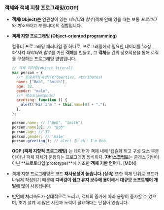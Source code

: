 ### 객체와 객체 지향 프로그래밍(OOP)

- **객체(Object)는** 연관성이 있는 *데이터*와 _함수_(객체 안에 있을 때는 보통 *프로퍼티*와 *메소드*라고 부릅니다)의 집합입니다.
- **객체 지향 프로그래밍 (Object-oriented programming)**

  컴퓨터 프로그래밍 패러다임 중 하나로, 프로그래밍에서 필요한 데이터를 '추상화'시켜 *데이터*와 *함수*를 가진 **객체**를 만들고, 그 **객체**들 간의 상호작용을 통해 로직을 구성하는 프로그래밍 방법입니다.

  ```jsx
  // 객체 리터럴(object literal)
  var person = {
    //* 프로퍼티(속성)(properties, attributes)
    name: ["Bob", "Smith"],
    age: 32,
    gender: "male",
    //* 메소드(methods)
    greeting: function () {
      alert("Hi! I'm " + this.name[0] + ".");
    },
  };

  person.name; // ["Bob", "Smith"]
  person.name[0]; // "Bob"
  person.age; // 32
  person.gender; // 'male'
  person.greeting(); // alert 창: Hi! I'm Bob.
  ```

  **OOP (객체 지향적 프로그래밍)** 는 데이터가 객체 내에 '캡슐화'되고 구성 요소 부분이 아닌 객체 자체가 운용되는 프로그래밍 방식이다.
  **자바스크립트**는 클래스 기반이 아닌 **프로토타입(prototype)**에 기초한 **객체 기반 언어**다. [MDN]

- 객체 지향 프로그래밍은 코드 **재사용성이 높습니다.(상속)** 또한 객체 단위로 코드가 나눠져 작성되기 때문에 **디버깅이 쉽고 유지 보수에 용이**해서 **대규모 소프트웨어 개발**에 많이 사용됩니다.
- 반면에 처리속도가 상대적으로 느리고, 객체의 증가에 따라 용량이 증가할 수 있으며, 초기 설계 시 많은 시간과 노력이 필요하다는 단점이 있습니다.
